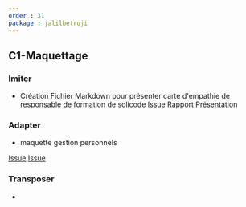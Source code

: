 ```yaml
---
order : 31
package : jalilbetroji
---
```


## C1-Maquettage

### Imiter

- Création Fichier Markdown pour présenter carte d'empathie de responsable de formation de solicode
[Issue](https://github.com/solicoders/gestion-personnels/issues/20)
[Rapport](https://solicoders.github.io/gestion-personnels/empathie-chef-de-formation/rapport.html)
[Présentation](https://solicoders.github.io/gestion-personnels/empathie-chef-de-formation/presentation.html#/1)

### Adapter

- maquette gestion personnels

[Issue](https://github.com/solicoders/gestion-personnels/issues/30)
[Issue](https://github.com/solicoders/gestion-personnels/tree/30-maquette-personnels)

### Transposer

-
